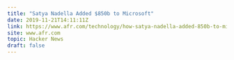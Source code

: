```yaml
---
title: "Satya Nadella Added $850b to Microsoft"
date: 2019-11-21T14:11:11Z
link: https://www.afr.com/technology/how-satya-nadella-added-850b-to-microsoft-20191114-p53ajl?utm_medium=RSS&utm_source=hune
site: www.afr.com
topic: Hacker News
draft: false
---
```

